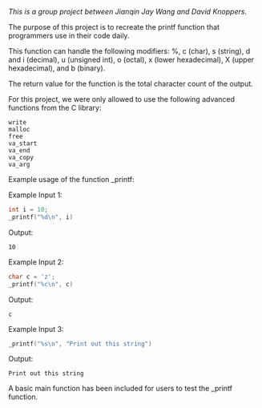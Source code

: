 *This is a group project between Jianqin Jay Wang and David Knoppers*.

The purpose of this project is to recreate the printf function that programmers use in their code daily.

This function can handle the following modifiers:
%, c (char), s (string), d and i (decimal), u (unsigned int), o (octal), x (lower hexadecimal), X (upper hexadecimal), and b (binary).

The return value for the function is the total character count of the output.

For this project, we were only allowed to use the following advanced functions from the C library:

```
write
malloc
free
va_start
va_end
va_copy
va_arg
```



Example usage of the function _printf:

Example Input 1:

```c
int i = 10;
_printf("%d\n", i)
```

Output:

```
10
```

Example Input 2:

```c
char c = 'z';
_printf("%c\n", c)
```

Output:

```
c
```

Example Input 3:

```c
_printf("%s\n", "Print out this string")
```

Output:

```
Print out this string
```

A basic main function has been included for users to test the _printf function.